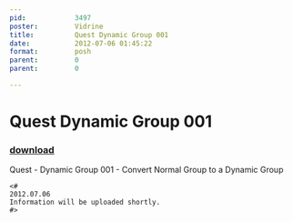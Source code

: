 ```yaml
---
pid:            3497
poster:         Vidrine
title:          Quest Dynamic Group 001
date:           2012-07-06 01:45:22
format:         posh
parent:         0
parent:         0

---
```


# Quest Dynamic Group 001

### [download](3497.ps1)

Quest - Dynamic Group 001 - Convert Normal Group to a Dynamic Group

```posh
<#
2012.07.06
Information will be uploaded shortly.
#>
```
